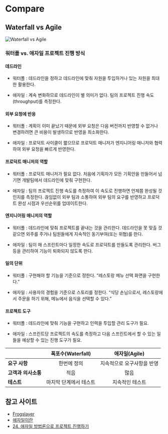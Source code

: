 # Compare

## Waterfall vs Agile

![Waterfall vs Agile](https://blog.frogslayer.com/wp-content/uploads/2015/05/agile-vs-waterfallmethod-1200x565.png)

### 워터폴 vs. 애자일 프로젝트 진행 방식

#### 데드라인

- 워터폴 : 데드라인을 정하고 데드라인에 맞춰 자원을 투입하거나 있는 자원을 최대한 활용한다.

- 애자일 : 계속 변화하므로 데드라인이 별 의미가 없다. 팀의 프로젝트 진행 속도(throughput)를 측정한다.

#### 외부 요청에 반응

- 워터폴 : 계획이 이미 끝났기 때문에 외부 요청은 다음 버전까지 반영할 수 없거나 변경하려면 큰 비용이 발생하므로 반영을 최소화한다.

- 애자일 : 프로덕트 사이클이 짧으므로 프로덕트 매니저가 엔지니어링 매니저와 협력하여 외부 요청을 빠르게 반영한다.

#### 프로덕트 매니저의 역할

- 워터폴 : 프로덕트 매니저가 필요 없다. 처음에 기획자가 모든 기획안을 만들어서 넘기면 개발팀에서 데드라인에 맞춰 구현한다.

- 애자일 : 팀의 프로젝트 진행 속도를 측정하여 이 속도로 진행하면 언제쯤 완성될 것인지를 측정한다. 끊임없이 외부 팀과 소통하여 외부 팀의 요구를 반영하고 프로덕트 완성 시점과 우선순위를 업데이트한다.

#### 엔지니어링 매니저의 역할

- 워터폴 : 데드라인에 맞춰 프로젝트를 끝내는 것을 관리한다. 데드라인을 못 맞출 것 같으면 외주를 주거나 팀원들에게 지속적인 동기부여(또는 위협)를 한다.

- 애자일 : 팀이 매 스프린트마다 일정한 속도로 프로덕트를 만들도록 관리한다. 버그 등을 관리하여 기능이 퇴화되지 않도록 한다.

#### 일의 단위

- 워터폴 : 구현해야 할 기능을 기준으로 정한다. “레스토랑 메뉴 선택 화면을 구현한다."

- 애자일 : 사용자의 경험을 기준으로 스토리를 정한다. “식당 손님으로서, 레스토랑에서 주문을 하기 위해, 메뉴에서 음식을 선택할 수 있다.”

#### 프로젝트 도구

- 워터폴 : 데드라인에 맞춰 기능을 구현하고 인력을 투입할 관리 도구가 필요.

- 애자일 : 스프린트당 프로젝트의 속도를 측정하고 다음 스프린트에서 할 수 있는 일들을 예상할 수 있는 진행 도구가 필요.

|  <center></center> |  <center>폭포수(Waterfall)</center> |  <center>애자일(Agile)</center> |
|:--------|:--------:|:--------:|
|**요구 사항** | <center>한번에 정의</center> | <center>지속적으로 요구사항을 반영</center> |
|**고객과 의사소통** | <center>적음</center> | <center>많음</center> |
|**테스트** | <center>마지막 단계에서 테스트</center> | <center>지속적인 테스트<center/> |

## 참고 사이트

- [Frogslayer](https://blog.frogslayer.com/software-product-development-methodologies-agile-vs-waterfall/)
- [애자일이란](https://gmlwjd9405.github.io/2018/05/26/what-is-agile.html)
- [24. 애자일 방법론으로 프로젝트 진행하기](https://brunch.co.kr/@svillustrated/27)